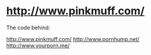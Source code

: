 # http://www.pinkmuff.com/

The code behind:

 http://www.pinkmuff.com/
 http://www.pornhump.net/
 http://www.yourporn.me/


